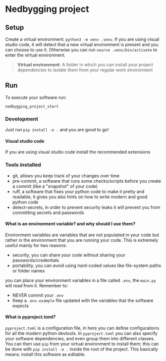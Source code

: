 # Nedbygging project

## Setup
Create a virtual environment: `python3 -m venv .venv`.
If you are using visual studio code, it will detect that a new virtual environment is present and you can choose to use it.
Otherwise you can run `source .venv/bin/activate` to enter the virtual environment.

> **Virtual environment**: A folder in which you can install your project dependencies to isolate them from your regular work environment


## Run
To execute your software run:
```
nedbygging_project_start
```

### Development
Just run `pip install -e .` and you are good to go!

#### Visual studio code
If you are using visual studio code install the recommended extensions



### Tools installed
- git, allows you keep track of your changes over time
- pre-commit, a software that runs some checks/scripts before you create a commit (like a "snapshot" of your code)
- ruff, a software that fixes your python code to make it pretty and readable, it gives you also hints on how to write modern and good python code
- detect-secrets, in order to prevent security leaks it will prevent you from committing secrets and passwords

#### What is an environment variable? and why should I use them?
Environment variables are variables that are not populated in your code but rather in the environment
that you are running your code. This is extremely useful mainly for two reasons:
- security, you can share your code without sharing your passwords/credentials
- portability, you can avoid using hard-coded values like file-system paths or folder names

you can place your environment variables in a file called `.env`, the `main.py` will read from it. Remember to:
- NEVER commit your `.env`
- Keep a `.env.example` file updated with the variables that the software expects

#### What is pyproject.toml?
`pyproject.toml` is a configuration file, in here you can define configurations for all the modern python devtools.
In `pyproject.toml` you can also specify your software dependencies, and even group them into different classes.
You can then use `pip` from your virtual environment to install them; this can be done with `pip install -e .` inside the root of the project.
This basically means: install this software as editable.
